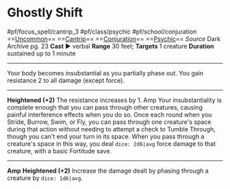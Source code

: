 # Ghostly Shift
#pf/focus_spell/cantrip_3 #pf/class/psychic #pf/school/conjuration 
==[Uncommon](../../../Traits/Uncommon.md)== ==[Cantrip](../../../Traits/Cantrip.md)== ==[Conjuration](../../../Traits/Conjuration.md)== ==[Psychic](../../../Traits/Psychic.md)==
*Source* Dark Archive pg. 23
**Cast** ► verbal
**Range** 30 feet; **Targets** 1 creature
**Duration** sustained up to 1 minute

---
Your body becomes insubstantial as you partially phase out. You gain resistance 2 to all damage (except force).

<hr>

**Heightened (+2)** The resistance increases by 1.
Amp Your insubstantiality is complete enough that you can pass through other creatures, causing painful interference effects when you do so. Once each round when you Stride, Burrow, Swim, or Fly, you can pass through one creature's space during that action without needing to attempt a check to Tumble Through, though you can't end your turn in its space. When you pass through a creature's space in this way, you deal `dice: 2d6|avg` force damage to that creature, with a basic Fortitude save.

---
**Amp** **Heightened (+2)** Increase the damage dealt by phasing through a creature by `dice: 1d6|avg`.